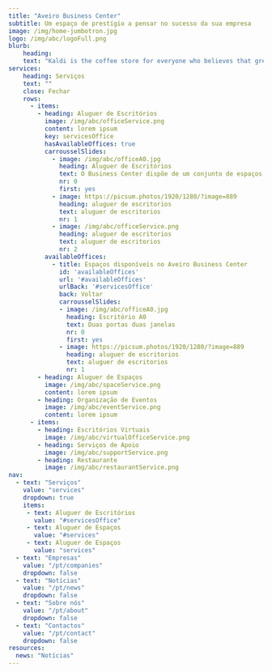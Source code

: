 ```yaml
---
title: "Aveiro Business Center"
subtitle: Um espaço de prestígio a pensar no sucesso da sua empresa
image: /img/home-jumbotron.jpg
logo: /img/abc/logoFull.png
blurb:
    heading: 
    text: "Kaldi is the coffee store for everyone who believes that great coffee shouldn't just taste good, it should do good too. We source all of our beans directly from small scale sustainable farmers and make sure part of the profits are reinvested in their communities."
services:
    heading: Serviços
    text: ""
    close: Fechar
    rows:
      - items:
        - heading: Aluguer de Escritórios
          image: /img/abc/officeService.png
          content: lorem ipsum
          key: servicesOffice
          hasAvailableOffices: true
          carrousselSlides:
            - image: /img/abc/officeA0.jpg
              heading: Aluguer de Escritórios
              text: O Business Center dispõe de um conjunto de espaços que podem ser ajustados e equipados de acordo com as necessidades de cada empresa. 
              nr: 0
              first: yes
            - image: https://picsum.photos/1920/1280/?image=889
              heading: aluguer de escritorios
              text: aluguer de escritorios
              nr: 1
            - image: /img/abc/officeService.png
              heading: aluguer de escritorios
              text: aluguer de escritorios
              nr: 2
          availableOffices: 
            - title: Espaços disponíveis no Aveiro Business Center
              id: 'availableOffices'
              url: '#availableOffices'
              urlBack: '#servicesOffice'
              back: Voltar
              carrousselSlides:
              - image: /img/abc/officeA0.jpg
                heading: Escritório A0
                text: Duas portas duas janelas 
                nr: 0
                first: yes
              - image: https://picsum.photos/1920/1280/?image=889
                heading: aluguer de escritorios
                text: aluguer de escritorios
                nr: 1 
        - heading: Aluguer de Espaços
          image: /img/abc/spaceService.png
          content: lorem ipsum
        - heading: Organização de Eventos
          image: /img/abc/eventService.png
          content: lorem ipsum
      - items:
        - heading: Escritórios Virtuais
          image: /img/abc/virtualOfficeService.png
        - heading: Serviços de Apoio
          image: /img/abc/supportService.png
        - heading: Restaurante
          image: /img/abc/restaurantService.png
nav:
  - text: "Serviços"
    value: "services"
    dropdown: true
    items:
     - text: Aluguer de Escritórios
       value: "#servicesOffice"
     - text: Aluguer de Espaços
       value: "#services"
     - text: Aluguer de Espaços
       value: "services"
  - text: "Empresas"
    value: "/pt/companies"
    dropdown: false
  - text: "Notícias"
    value: "/pt/news"
    dropdown: false
  - text: "Sobre nós"
    value: "/pt/about"
    dropdown: false
  - text: "Contactos"
    value: "/pt/contact"
    dropdown: false
resources:
  news: "Notícias"
---
```


